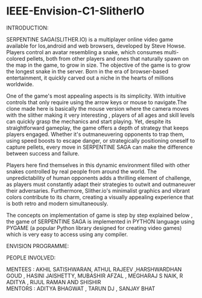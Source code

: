 # IEEE-Envision-C1-SlitherIO
INTRODUCTION:

SERPENTINE SAGA(SLITHER.IO) is a multiplayer online video game available for Ios,android and web browsers, developed by Steve Howse. Players control an avatar resembling a snake, which consumes multi-colored pellets, both from other players and ones that naturally spawn on the map in the game, to grow in size. The objective of the game is to grow the longest snake in the server. Born in the era of browser-based entertainment, it quickly carved out a niche in the hearts of millions worldwide.

One of the game's most appealing aspects is its simplicity. With intuitive controls that only require using the arrow keys or mouse to navigate.The clone made here is basically the mouse version where the camera moves with the slither making it very interesting , players of all ages and skill levels can quickly grasp the mechanics and start playing. Yet, despite its straightforward gameplay, the game offers a depth of strategy that keeps players engaged. Whether it's outmaneuvering opponents to trap them, using speed boosts to escape danger, or strategically positioning oneself to capture pellets, every move in SERPENTINE SAGA can make the difference between success and failure.

Players here find themselves in this dynamic environment filled with other snakes controlled by real people from around the world. The unpredictability of human opponents adds a thrilling element of challenge, as players must constantly adapt their strategies to outwit and outmaneuver their adversaries. Furthermore, Slither.io's minimalist graphics and vibrant colors contribute to its charm, creating a visually appealing experience that is both retro and modern simultaneously. 

The concepts on implementation of game is step by step explained below , the game of SERPENTINE SAGA is implemented in PYTHON language using PYGAME
(a popular Python library designed for creating video games) which is very easy to access using any compiler.

ENVISION PROGRAMME:




PEOPLE INVOLVED:

MENTEES : AKHIL SATISHWARAN, ATHUL RAJEEV ,HARSHWARDHAN GOUD , HASINI JAISHETTY, MUBASHIR AFZAL , MEGHARAJ S NAIK, R ADITYA , RIJUL RAMAN AND SHISHIR     
MENTORS : ADITYA BHAGWAT , TARUN DJ , SANJAY BHAT

